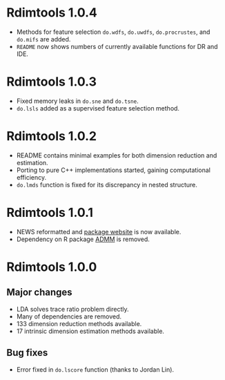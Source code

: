 # Rdimtools 1.0.4

* Methods for feature selection `do.wdfs`, `do.uwdfs`, `do.procrustes`, and `do.mifs` are added.
* `README` now shows numbers of currently available functions for DR and IDE.

# Rdimtools 1.0.3

* Fixed memory leaks in `do.sne` and `do.tsne`.
* `do.lsls` added as a supervised feature selection method.

# Rdimtools 1.0.2

* README contains minimal examples for both dimension reduction and estimation.
* Porting to pure C++ implementations started, gaining computational efficiency. 
* `do.lmds` function is fixed for its discrepancy in nested structure.


# Rdimtools 1.0.1

* NEWS reformatted and [package website](https://kyoustat.com/Rdimtools) is now available.
* Dependency on R package [ADMM](https://CRAN.R-project.org/package=ADMM) is removed.


# Rdimtools 1.0.0

## Major changes
* LDA solves trace ratio problem directly.
* Many of dependencies are removed.
* 133 dimension reduction methods available.
* 17 intrinsic dimension estimation methods available.

## Bug fixes
* Error fixed in `do.lscore` function (thanks to Jordan Lin).

